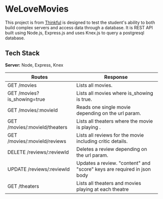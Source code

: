 # WeLoveMovies

This project is from [Thinkful](https://www.thinkful.com/bootcamp/web-development/) is designed to test the student's ability to both build complex servers and access data through a database. It is REST API built using Node.js, Express.js and uses Knex.js to query a postgresql database.

## Tech Stack

**Server:** Node, Express, Knex

| Routes                        | Response                                                               |
| ----------------------------- | ---------------------------------------------------------------------- |
| GET /movies                   | Lists all movies.                                                      |
| GET /movies?is_showing=true   | Lists all movies where is_showing is true.                             |
| GET /movies/:movieId          | Reads one single movie depending on the url param.                     |
| GET /movies/:movieId/theaters | Lists all theaters where the movie is playing .                        |
| GET /movies/:movieId/reviews  | Lists all reviews for the movie including critic details.              |
| DELETE /reviews/:reviewId     | Deletes a review depending on the url param.                           |
| UPDATE /reviews/:reviewId     | Updates a review. "content" and "score" keys are required in json body |
| GET /theaters                 | Lists all theaters and movies playing at each theatre                  |
